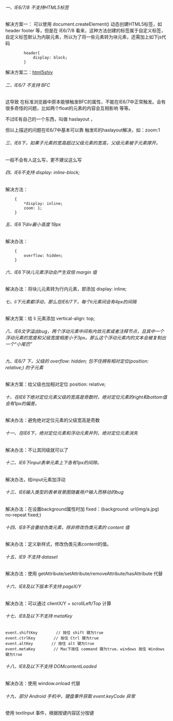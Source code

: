 ###### 一、IE6/7/8 不支持HTML5标签
解决方案一：
可以使用 document.createElement() 动态创建HTML5标签，如 header footer 等，但是在 IE6/7/8 看来，这种方法创建的标签属于自定义标签，自定义标签默认为内联元素，所以为了将一些元素转为块元素，还需加上如下js代码
```
		header{
			display: block;
		}
```

解决方案二：[html5shiv](https://github.com/aFarkas/html5shiv)

###### 二、IE6/7 不支持 BFC
这导致 在标准浏览器中原本能够触发BFC的属性，不能在IE6/7中正常触发。会有很多奇怪的问题，比如两个float的元素的内容会互相影响 等等。

不过IE有自己的一个东西，叫做 haslayout ，

但以上描述的问题在IE6/7中基本可以靠 触发IE的haslayout解决，如：zoom:1

###### 三、IE6下，如果子元素的宽高超过父级元素的宽高，父级元素被子元素撑开。
一般不会有人这么写，更不建议这么写

###### 四、IE6不支持 display: inline-block; 
解决方法：
```
    {
        *display: inline;
        zoom: 1;
    }
```

###### 五、IE6下div最小高度 19px
解决办法：
```
    {
        overflow: hidden;
    }
```

###### 六、IE6下块儿元素浮动会产生双倍 margin 值
解决办法：将块儿元素转为行内元素，即添加 display: inline;


###### 七、li下元素都浮动，那么在IE6/7下，每个li元素间会有4px的间隔
解决方案：给 li 元素添加 vertical-align: top;

###### 八、IE6文字溢出bug，两个浮动元素中间有内敛元素或者注释节点，且其中一个浮动元素的宽度和父级宽度相差小于3px。那么这个浮动元素内的文本会被复制出一个“小尾巴”

###### 九、IE6/7 下，父级的 overflow: hidden; 包不住拥有相对定位(position: relative;) 的子元素
解决方案：给父级也加相对定位 position: relative;

###### 十、在IE6下绝对定位元素父级的宽高是奇数时，绝对定位元素的right和bottom值会有1px的偏差。
解决办法：避免绝对定位元素的父级宽高是奇数

###### 十一、在IE6下，绝对定位元素和浮动元素并列，绝对定位元素消失
解决办法：不让其同级就可以了

###### 十二、IE6下input表单元素上下各有1px的间隙。
解决办法，给input元素加浮动

###### 十三、IE6输入类型的表单背景图随着用户输入而移动的bug
解决办法：在设置background属性时加 fixed：(background: url(img/a.jpg) no-repeat fixed;)

###### 十四、IE8不会重绘伪类元素，除非修改伪类元素的 content 值
解决办法：定义新样式，修改伪类元素content的值。

###### 十五、IE9 不支持 dataset
解决办法：使用 getAttribute/setAttribute/removeAttribute/hasAttribute 代替

###### 十六、IE8及以下版本不支持 pageX/Y
解决办法：可以通过 clientX/Y + scrollLeft/Top 计算

###### 十七、IE8及以下不支持 metaKey
```
event.shiftKey        // 按住 shift 键为true
event.ctrlKey        // 按住 Ctrl 键为true
event.altKey        // 按住 alt 键为true
event.metaKey        // Mac下按住 command 键为true，windows 按住 Windows 键为true
```

###### 十八、IE8及以下不支持 DOMcontentLoaded
解决办法：使用 window.onload 代替

###### 十九、部分 Android 手机中，键盘事件获取 event.keyCode 异常
使用 textInput 事件，根据按键内容区分按键